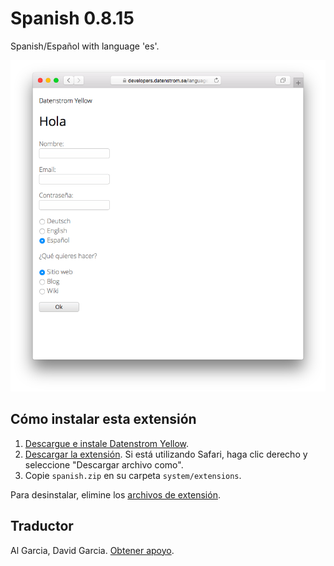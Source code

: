 Spanish 0.8.15
==============
Spanish/Español with language 'es'.

<p align="center"><img src="spanish-screenshot.png?raw=true" alt="Screenshot"></p>

## Cómo instalar esta extensión

1. [Descargue e instale Datenstrom Yellow](https://github.com/datenstrom/yellow/).
2. [Descargar la extensión](https://github.com/datenstrom/yellow-extensions/raw/master/zip/spanish.zip). Si está utilizando Safari, haga clic derecho y seleccione "Descargar archivo como".
3. Copie `spanish.zip` en su carpeta `system/extensions`.

Para desinstalar, elimine los [archivos de extensión](extension.ini).

## Traductor

Al Garcia, David Garcia. [Obtener apoyo](https://extensions.datenstrom.se/help/).
